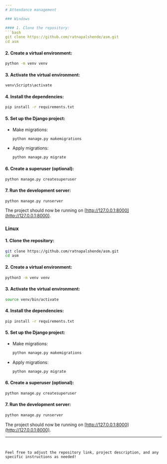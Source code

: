 ```yaml
--- 
# Attendance management

### Windows

#### 1. Clone the repository:
```bash
git clone https://github.com/ratnapalshende/asm.git
cd asm
```

#### 2. Create a virtual environment:
```bash
python -m venv venv
```

#### 3. Activate the virtual environment:
```bash
venv\Scripts\activate
```

#### 4. Install the dependencies:
```bash
pip install -r requirements.txt
```

#### 5. Set up the Django project:
- Make migrations:
  ```bash
  python manage.py makemigrations
  ```
- Apply migrations:
  ```bash
  python manage.py migrate
  ```

#### 6. Create a superuser (optional):
```bash
python manage.py createsuperuser
```

#### 7. Run the development server:
```bash
python manage.py runserver
```

The project should now be running on [http://127.0.0.1:8000](http://127.0.0.1:8000).

### Linux

#### 1. Clone the repository:
```bash
git clone https://github.com/ratnapalshende/asm.git
cd asm
```

#### 2. Create a virtual environment:
```bash
python3 -m venv venv
```

#### 3. Activate the virtual environment:
```bash
source venv/bin/activate
```

#### 4. Install the dependencies:
```bash
pip install -r requirements.txt
```

#### 5. Set up the Django project:
- Make migrations:
  ```bash
  python manage.py makemigrations
  ```
- Apply migrations:
  ```bash
  python manage.py migrate
  ```

#### 6. Create a superuser (optional):
```bash
python manage.py createsuperuser
```

#### 7. Run the development server:
```bash
python manage.py runserver
```

The project should now be running on [http://127.0.0.1:8000](http://127.0.0.1:8000).

---
```


Feel free to adjust the repository link, project description, and any specific instructions as needed!
